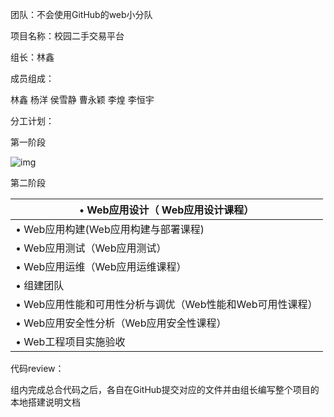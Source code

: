 团队：不会使用GitHub的web小分队

项目名称：校园二手交易平台

组长：林鑫

成员组成：

林鑫 杨洋 侯雪静 曹永颖 李煌 李恒宇

 

分工计划：

第一阶段

![img](https://s1.ax1x.com/2020/06/08/tWlgwF.jpg)

第二阶段

| •        Web应用设计（ Web应用设计课程）                     |
| ------------------------------------------------------------ |
| •        Web应用构建(Web应用构建与部署课程)                  |
| •        Web应用测试（Web应用测试）                          |
| •        Web应用运维（Web应用运维课程）                      |
| •        组建团队                                            |
| •        Web应用性能和可用性分析与调优（Web性能和Web可用性课程） |
| •        Web应用安全性分析（Web应用安全性课程）              |
| •        Web工程项目实施验收                                 |

 

代码review：

组内完成总合代码之后，各自在GitHub提交对应的文件并由组长编写整个项目的本地搭建说明文档